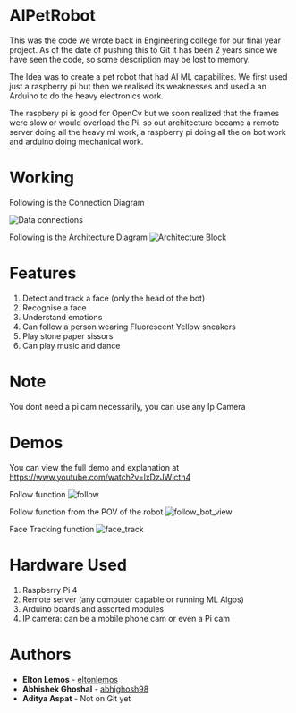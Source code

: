 # AIPetRobot
This was the code we wrote back in Engineering college for our final year project. As of the date of pushing this to Git it has been 2 years since we have seen the code, so some description may be lost to memory.

The Idea was to create a pet robot that had AI ML capabilites. We first used just a raspberry  pi but then we realised its weaknesses and used a an Arduino to do the heavy electronics work.

The raspbery pi is good for OpenCv but we soon realized that the frames were slow or would overload the Pi. so out architecture became a remote server doing all the heavy ml work, a raspberry pi doing all the on bot work and arduino doing mechanical work.

# Working

Following is the Connection Diagram

![Data connections](https://user-images.githubusercontent.com/61613837/160155450-33876a80-1a64-42f1-a62f-7efb6bfac962.png)


Following is the Architecture Diagram
![Architecture Block](https://user-images.githubusercontent.com/61613837/160155640-6d58a3ee-d64b-4f15-aa79-bcf811c5c516.png)

# Features
1) Detect and track a face (only the head of the bot)
2) Recognise a face
3) Understand emotions
4) Can follow a person wearing Fluorescent Yellow sneakers
5) Play stone paper sissors
6) Can play music and dance

# Note
You dont need a pi cam necessarily, you can use any Ip Camera

# Demos
You can view the full demo and explanation at https://www.youtube.com/watch?v=lxDzJWlctn4

Follow function
![follow](https://github.com/user-attachments/assets/c4754535-6586-4c56-a3d1-01d5d884b05d)

Follow function from the POV of the robot
![follow_bot_view](https://github.com/user-attachments/assets/805d121b-8805-428d-97ce-728398c869fa)

Face Tracking function
![face_track](https://github.com/user-attachments/assets/cdc06b3f-073b-4021-8c45-e50a70205c25)

# Hardware Used
1) Raspberry Pi 4
2) Remote server (any computer capable or running ML Algos)
3) Arduino boards and assorted modules
4) IP camera: can be a mobile phone cam or even a Pi cam

# Authors
* **Elton Lemos** - [eltonlemos](https://github.com/eltonlemos)
* **Abhishek Ghoshal** - [abhighosh98](https://github.com/abhighosh98)
* **Aditya Aspat** - Not on Git yet

